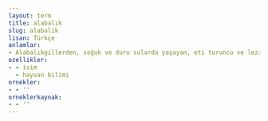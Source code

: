 ```yaml
---
layout: term
title: alabalık
slug: alabalik
lisan: Türkçe
anlamlar:
- Alabalıkgillerden, soğuk ve duru sularda yaşayan, eti turuncu ve lezzetli bir tatlı su balığı; ala (Trutta faris)
ozellikler:
- - isim
  - hayvan bilimi
ornekler:
- - ''
orneklerkaynak:
- - ''
---
```

